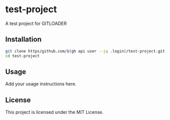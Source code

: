# test-project

A test project for GITLOADER

## Installation

```bash
git clone https/github.com/$(gh api user --jq .login)/test-project.git
cd test-project
```

## Usage

Add your usage instructions here.

## License

This project is licensed under the MIT License.
